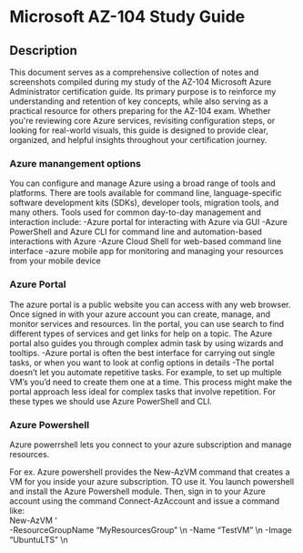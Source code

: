 <h1>Microsoft AZ-104 Study Guide</h1>
<h2>Description</h2>
This document serves as a comprehensive collection of notes and screenshots compiled during my study of the AZ-104 Microsoft Azure Administrator certification guide. Its primary purpose is to reinforce my understanding and retention of key concepts, while also serving as a practical resource for others preparing for the AZ-104 exam. Whether you're reviewing core Azure services, revisiting configuration steps, or looking for real-world visuals, this guide is designed to provide clear, organized, and helpful insights throughout your certification journey.
<h3>Azure manangement options </h3>
You can configure and manage Azure using a broad range of tools and platforms. There are tools available for command line, language-specific software development kits (SDKs), developer tools, migration tools, and many others.   
Tools used for common day-to-day management and interaction include:  
-Azure portal for interacting with Azure via GUI  
-Azure PowerShell and Azure CLI for command line and automation-based interactions with Azure 
-Azure Cloud Shell for web-based command line interface 
-azure mobile app for monitoring and managing your resources from your mobile device 
<h3>Azure Portal </h3>
 The azure portal is a public website you can access with any web browser. Once signed in with your azure account you can create, manage, and monitor services and resources. Iin the portal, you can use search to find different types of services and get links for help on a topic. The Azure portal also guides you through complex admin task by using wizards and tooltips.  
-Azure portal is often the best interface for carrying out single tasks, or when you want to look at config options in details  
-The portal doesn’t let you automate repetitive tasks. For example, to set up multiple VM’s you’d need to create them one at a time. This process might make the portal approach less ideal for complex tasks that involve repetition. For these types we should use Azure PowerShell and CLI.  
<h3>Azure Powershell </h3>
Azure powerrshell lets you connect to your azure subscription and manage resources.  

For ex. Azure powershell provides the New-AzVM command that creates a VM for you inside your azure subscription. TO use it. You launch powershell and install the Azure Powershell module. Then, sign in to your Azure account using the command Connect-AzAccount and issue a command like:  
New-AzVM  ‘  
  -ResourceGroupName “MyResourcesGroup” \n
  -Name “TestVM” \n
  -Image “UbuntuLTS” \n

